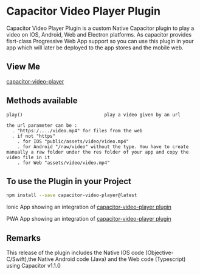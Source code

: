 # Capacitor Video Player Plugin
Capacitor Video Player Plugin is a custom Native Capacitor plugin to play a video on IOS, Android, Web and Electron platforms.
As capacitor provides fisrt-class Progressive Web App support so you can use this plugin in your app which will later be deployed to the app stores and the mobile web.


## View Me
[capacitor-video-player](https://pwacapacitorvideoplayertest.firebaseapp.com/)

## Methods available

    play()                              play a video given by an url
 
    the url parameter can be :
      . "https:/..../video.mp4" for files from the web
      . if not "https"
        . for IOS "public/assets/video/video.mp4" 
        . for Android "/raw/video" without the type. You have to create manually a raw folder under the res folder of your app and copy the video file in it
        . for Web "assets/video/video.mp4"

## To use the Plugin in your Project
```bash
npm install --save capacitor-video-player@latest
```

Ionic App showing an integration of [capacitor-video-player plugin](https://github.com/jepiqueau/ionic-capacitor-video-player)


PWA App showing an integration of 
[capacitor-video-player plugin](https://github.com/jepiqueau/ionicpwacapacitorvideoplayer)


## Remarks
This release of the plugin includes the Native IOS code (Objective-C/Swift),the Native Android code (Java) and the Web code (Typescript) using Capacitor v1.1.0





